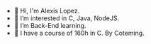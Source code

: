 - 👋 Hi, I'm Alexis Lopez.
- 👀 I’m interested in C, Java, NodeJS.
- 🌱 I’m Back-End learning.
- 💞️ I have a course of 160h in C. By Coteming.

<!---
Mfjcol/Mfjcol is a ✨ special ✨ repository because its `README.md` (this file) appears on your GitHub profile.
You can click the Preview link to take a look at your changes.
--->
